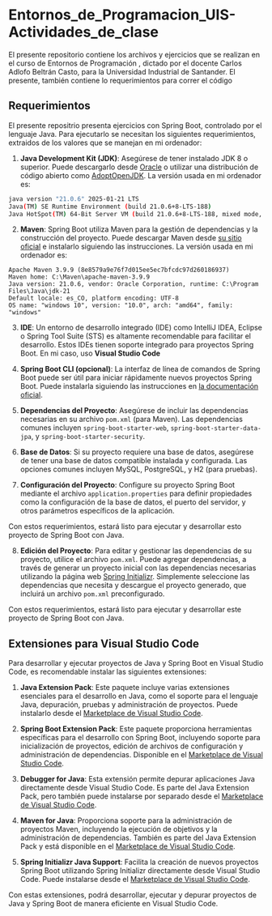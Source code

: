 # Entornos_de_Programacion_UIS-Actividades_de_clase
El presente repositorio contiene los archivos y ejercicios que se realizan en el curso de Entornos de Programación , dictado por el docente Carlos Adlofo Beltrán Casto, para la Universidad Industrial de Santander. El presente, también contiene lo requerimientos para correr el código

## Requerimientos
El presente repositrio presenta ejercicios con Spring Boot, controlado por el lenguaje Java. Para ejecutarlo se necesitan los siguientes requerimientos, extraidos de los valores que se manejan en mi ordenador:

1. **Java Development Kit (JDK)**: Asegúrese de tener instalado JDK 8 o superior. Puede descargarlo desde [Oracle](https://www.oracle.com/java/technologies/javase-downloads.html) o utilizar una distribución de código abierto como [AdoptOpenJDK](https://adoptopenjdk.net/). La versión usada en mi ordenador es:

```sh
java version "21.0.6" 2025-01-21 LTS
Java(TM) SE Runtime Environment (build 21.0.6+8-LTS-188)
Java HotSpot(TM) 64-Bit Server VM (build 21.0.6+8-LTS-188, mixed mode, sharing)
```

2. **Maven**: Spring Boot utiliza Maven para la gestión de dependencias y la construcción del proyecto. Puede descargar Maven desde [su sitio oficial](https://maven.apache.org/download.cgi) e instalarlo siguiendo las instrucciones. La versión usada en mi ordenador es:

```Sh
Apache Maven 3.9.9 (8e8579a9e76f7d015ee5ec7bfcdc97d260186937)
Maven home: C:\Maven\apache-maven-3.9.9
Java version: 21.0.6, vendor: Oracle Corporation, runtime: C:\Program Files\Java\jdk-21
Default locale: es_CO, platform encoding: UTF-8
OS name: "windows 10", version: "10.0", arch: "amd64", family: "windows"

```

3. **IDE**: Un entorno de desarrollo integrado (IDE) como IntelliJ IDEA, Eclipse o Spring Tool Suite (STS) es altamente recomendable para facilitar el desarrollo. Estos IDEs tienen soporte integrado para proyectos Spring Boot. En mi caso, uso **Visual Studio Code**

4. **Spring Boot CLI (opcional)**: La interfaz de línea de comandos de Spring Boot puede ser útil para iniciar rápidamente nuevos proyectos Spring Boot. Puede instalarla siguiendo las instrucciones en [la documentación oficial](https://docs.spring.io/spring-boot/docs/current/reference/html/getting-started.html#getting-started-installing-the-cli).

5. **Dependencias del Proyecto**: Asegúrese de incluir las dependencias necesarias en su archivo `pom.xml` (para Maven). Las dependencias comunes incluyen `spring-boot-starter-web`, `spring-boot-starter-data-jpa`, y `spring-boot-starter-security`.

6. **Base de Datos**: Si su proyecto requiere una base de datos, asegúrese de tener una base de datos compatible instalada y configurada. Las opciones comunes incluyen MySQL, PostgreSQL, y H2 (para pruebas).

7. **Configuración del Proyecto**: Configure su proyecto Spring Boot mediante el archivo `application.properties` para definir propiedades como la configuración de la base de datos, el puerto del servidor, y otros parámetros específicos de la aplicación.

Con estos requerimientos, estará listo para ejecutar y desarrollar esto proyecto de Spring Boot con Java.

8. **Edición del Proyecto**: Para editar y gestionar las dependencias de su proyecto, utilice el archivo `pom.xml`. Puede agregar dependencias, a través de generar un proyecto inicial con las dependencias necesarias utilizando la página web [Spring Initializr](https://start.spring.io/). Simplemente seleccione las dependencias que necesita y descargue el proyecto generado, que incluirá un archivo `pom.xml` preconfigurado.

Con estos requerimientos, estará listo para ejecutar y desarrollar este proyecto de Spring Boot con Java.

## Extensiones para Visual Studio Code

Para desarrollar y ejecutar proyectos de Java y Spring Boot en Visual Studio Code, es recomendable instalar las siguientes extensiones:

1. **Java Extension Pack**: Este paquete incluye varias extensiones esenciales para el desarrollo en Java, como el soporte para el lenguaje Java, depuración, pruebas y administración de proyectos. Puede instalarlo desde el [Marketplace de Visual Studio Code](https://marketplace.visualstudio.com/items?itemName=vscjava.vscode-java-pack).

2. **Spring Boot Extension Pack**: Este paquete proporciona herramientas específicas para el desarrollo con Spring Boot, incluyendo soporte para inicialización de proyectos, edición de archivos de configuración y administración de dependencias. Disponible en el [Marketplace de Visual Studio Code](https://marketplace.visualstudio.com/items?itemName=vmware.vscode-boot-dev-pack).


3. **Debugger for Java**: Esta extensión permite depurar aplicaciones Java directamente desde Visual Studio Code. Es parte del Java Extension Pack, pero también puede instalarse por separado desde el [Marketplace de Visual Studio Code](https://marketplace.visualstudio.com/items?itemName=vscjava.vscode-java-debug).

4. **Maven for Java**: Proporciona soporte para la administración de proyectos Maven, incluyendo la ejecución de objetivos y la administración de dependencias. También es parte del Java Extension Pack y está disponible en el [Marketplace de Visual Studio Code](https://marketplace.visualstudio.com/items?itemName=vscjava.vscode-maven).

5. **Spring Initializr Java Support**: Facilita la creación de nuevos proyectos Spring Boot utilizando Spring Initializr directamente desde Visual Studio Code. Puede instalarse desde el [Marketplace de Visual Studio Code](https://marketplace.visualstudio.com/items?itemName=vscjava.vscode-spring-initializr).

Con estas extensiones, podrá desarrollar, ejecutar y depurar proyectos de Java y Spring Boot de manera eficiente en Visual Studio Code.